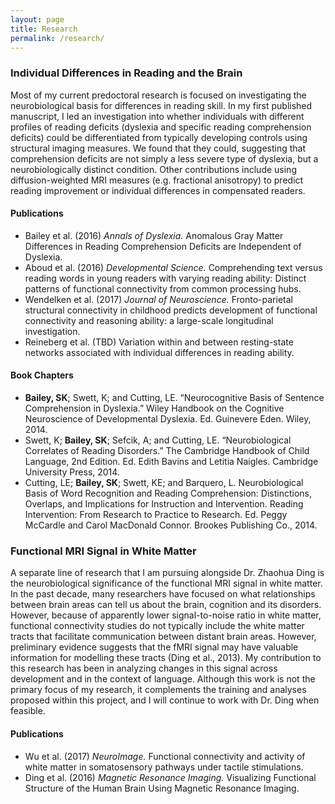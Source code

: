 ```yaml
---
layout: page
title: Research
permalink: /research/
---
```


### Individual Differences in Reading and the Brain
Most of my current predoctoral research is focused on investigating the neurobiological basis for differences in reading skill. In my first published manuscript, I led an investigation into whether individuals with different profiles of reading deficits (dyslexia and specific reading comprehension deficits) could be differentiated from typically developing controls using structural imaging measures. We found that they could, suggesting that comprehension deficits are not simply a less severe type of dyslexia, but a neurobiologically distinct condition. Other contributions include using diffusion-weighted MRI measures (e.g. fractional anisotropy) to predict reading improvement or individual differences in compensated readers. 

#### Publications
- Bailey et al. (2016) *Annals of Dyslexia.* Anomalous Gray Matter Differences in Reading Comprehension Deficits are Independent of Dyslexia. 
- Aboud et al. (2016) *Developmental Science.* Comprehending text versus reading words in young readers with varying reading ability: Distinct patterns of functional connectivity from common processing hubs. 
- Wendelken et al. (2017) *Journal of Neuroscience.* Fronto-parietal structural connectivity in childhood predicts development of functional connectivity and reasoning ability: a large-scale longitudinal investigation.
- Reineberg et al. (TBD) Variation within and between resting-state networks associated with individual differences in reading ability. 

#### Book Chapters
- **Bailey, SK**; Swett, K; and Cutting, LE. “Neurocognitive Basis of Sentence Comprehension in Dyslexia.” Wiley Handbook on the Cognitive Neuroscience of Developmental Dyslexia. Ed. Guinevere Eden. Wiley, 2014. 
- Swett, K; **Bailey, SK**; Sefcik, A; and Cutting, LE. “Neurobiological Correlates of Reading Disorders.” The Cambridge Handbook of Child Language, 2nd Edition. Ed. Edith Bavins and Letitia Naigles. Cambridge University Press, 2014. 
- Cutting, LE; **Bailey, SK**; Swett, KE; and Barquero, L. Neurobiological Basis of Word Recognition and Reading Comprehension: Distinctions, Overlaps, and Implications for Instruction and Intervention. Reading Intervention: From Research to Practice to Research. Ed. Peggy McCardle and Carol MacDonald Connor. Brookes Publishing Co., 2014. 


### Functional MRI Signal in White Matter
A separate line of research that I am pursuing alongside Dr. Zhaohua Ding is the neurobiological significance of the functional MRI signal in white matter. In the past decade, many researchers have focused on what relationships between brain areas can tell us about the brain, cognition and its disorders. However, because of apparently lower signal-to-noise ratio in white matter, functional connectivity studies do not typically include the white matter tracts that facilitate communication between distant brain areas. However, preliminary evidence suggests that the fMRI signal may have valuable information for modelling these tracts (Ding et al., 2013). My contribution to this research has been in analyzing changes in this signal across development and in the context of language. Although this work is not the primary focus of my research, it complements the training and analyses proposed within this project, and I will continue to work with Dr. Ding when feasible.

#### Publications
- Wu et al. (2017) *NeuroImage.* Functional connectivity and activity of white matter in somatosensory pathways under tactile stimulations.
- Ding et al. (2016) *Magnetic Resonance Imaging.* Visualizing Functional Structure of the Human Brain Using Magnetic Resonance Imaging. 